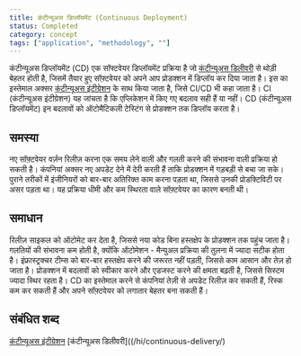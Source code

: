 ```yaml
---
title: कंटीन्यूअस डिप्लॉयमेंट (Continuous Deployment)
status: Completed
category: concept
tags: ["application", "methodology", ""]
---
```


कंटीन्यूअस डिप्लॉयमेंट (CD) एक सॉफ्टवेयर डिप्लॉयमेंट प्रक्रिया है जो [कंटीन्यूअस डिलीवरी](/hi/continuous-delivery/) से थोड़ी बेहतर होती है, जिसमें तैयार हुए सॉफ़्टवेयर को अपने आप प्रोडक्शन में डिप्लॉय कर दिया जाता है। इस का इस्तेमाल अक्सर [कंटीन्यूअस इंटीग्रेशन](/hi/continuous-integration/) के साथ किया जाता है, जिसे CI/CD भी कहा जाता है। CI (कंटीन्यूअस इंटीग्रेशन) यह जांचता है कि एप्लिकेशन में किए गए बदलाव सही हैं या नहीं। CD (कंटीन्यूअस डिप्लॉयमेंट) इन बदलावों को ऑटोमैटिकली टेस्टिंग से प्रोडक्शन तक डिप्लॉय करता है।

## समस्या

नए सॉफ़्टवेयर वर्ज़न रिलीज़ करना एक समय लेने वाली और गलती करने की संभावना वाली प्रक्रिया हो सकती है। कंपनियां अक्सर नए अपडेट देने में देरी करती हैं ताकि प्रोडक्शन में गड़बड़ी से बचा जा सके। पुराने तरीकों में इंजीनियरों को बार-बार अतिरिक्त काम करना पड़ता था, जिससे उनकी प्रोडक्टिविटी पर असर पड़ता था। यह प्रक्रिया धीमी और कम स्थिरता वाले सॉफ़्टवेयर का कारण बनती थी।

## समाधान

रिलीज़ साइकल को ऑटोमेट कर देता है, जिससे नया कोड बिना हस्तक्षेप के प्रोडक्शन तक पहुंच जाता है। गलतियों की संभावना कम होती है, क्योंकि ऑटोमेशन - मैन्युअल प्रक्रिया की तुलना में ज्यादा सटीक होता है। इंफ्रास्ट्रक्चर टीम्स को बार-बार हस्तक्षेप करने की जरूरत नहीं पड़ती, जिससे काम आसान और तेज़ हो जाता है। प्रोडक्शन में बदलावों को स्वीकार करने और एडजस्ट करने की क्षमता बढ़ती है, जिससे सिस्टम ज्यादा स्थिर रहता है। CD का इस्तेमाल करने से कंपनियां तेज़ी से अपडेट रिलीज़ कर सकती हैं, रिस्क कम कर सकती हैं और अपने सॉफ़्टवेयर को लगातार बेहतर बना सकती हैं।

## संबंधित शब्द

[कंटीन्यूअस इंटीग्रेशन](/hi/continuous-integration/)
[कंटीन्यूअस डिलीवरी]((/hi/continuous-delivery/)

